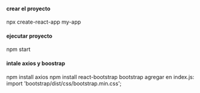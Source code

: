 #### crear el proyecto
npx create-react-app my-app

#### ejecutar proyecto
npm start

#### intale axios y boostrap
npm install axios
npm install react-bootstrap bootstrap 
agregar en index.js: import 'bootstrap/dist/css/bootstrap.min.css';



